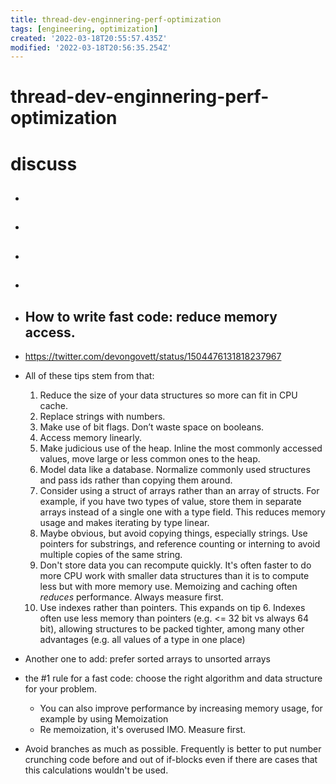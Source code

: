 ```yaml
---
title: thread-dev-enginnering-perf-optimization
tags: [engineering, optimization]
created: '2022-03-18T20:55:57.435Z'
modified: '2022-03-18T20:56:35.254Z'
---
```


# thread-dev-enginnering-perf-optimization

# discuss

- ## 

- ## 

- ## 

- ## 

- ## How to write fast code: reduce memory access. 
- https://twitter.com/devongovett/status/1504476131818237967
- All of these tips stem from that:
  01. Reduce the size of your data structures so more can fit in CPU cache.
  02. Replace strings with numbers.
  03. Make use of bit flags. Don’t waste space on booleans.
  04. Access memory linearly.
  05. Make judicious use of the heap. Inline the most commonly accessed values, move large or less common ones to the heap.
  06. Model data like a database. Normalize commonly used structures and pass ids rather than copying them around.
  07. Consider using a struct of arrays rather than an array of structs. For example, if you have two types of value, store them in separate arrays instead of a single one with a type field. This reduces memory usage and makes iterating by type linear.
  08. Maybe obvious, but avoid copying things, especially strings. Use pointers for substrings, and reference counting or interning to avoid multiple copies of the same string.
  09. Don't store data you can recompute quickly. It's often faster to do more CPU work with smaller data structures than it is to compute less but with more memory use. Memoizing and caching often _reduces_ performance. Always measure first.
  10. Use indexes rather than pointers. This expands on tip 6. Indexes often use less memory than pointers (e.g. <= 32 bit vs always 64 bit), allowing structures to be packed tighter, among many other advantages (e.g. all values of a type in one place)

- Another one to add: prefer sorted arrays to unsorted arrays

- the #1 rule for a fast code: choose the right algorithm and data structure for your problem.
  - You can also improve performance by increasing memory usage, for example by using Memoization
  - Re memoization, it's overused IMO. Measure first.

- Avoid branches as much as possible. Frequently is better to put number crunching code before and out of if-blocks even if there are cases that this calculations wouldn't be used.

